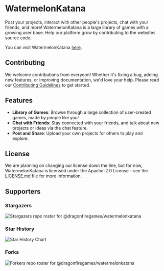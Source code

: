 # WatermelonKatana

Post your projects, interact with other people's projects, chat with your friends, and more!
WatermelonKatana is a large library of games with a growing user base. Help our platform grow by contributing to the websites source code.

You can visit WatermelonKatana [here](https://watermelonkatana.com).

## Contributing

We welcome contributions from everyeon! Whether it's fixing a bug, adding new features, or improving documentation, we'd love your help.
Please read our [Contributing Guidelines](./CONTRIBUTING.md) to get started.

## Features

-   **Library of Games**: Browse through a large collection of user-created games, made by people like you!
-   **Chat with Friends**: Stay connected with your friends, and talk about new projects or ideas via the chat feature.
-   **Post and Share**: Upload your own projects for others to play and explore.

## License

We are planning on changing our license down the line, but for now, WatermelonKatana is licensed under the Apache-2.0 License - see the [LICENSE.md](./LICENSE.md) file for more information.

## Supporters

### Stargazers

![Stargazers repo roster for @dragonfiregames/watermelonkatana](https://reporoster.com/stars/dark/dragonfiregames/watermelonkatana)

### Star History

![Star History Chart](https://api.star-history.com/svg?repos=dragonfiregames/watermelonkatana&type=Date&theme=dark)

### Forks

![Forkers repo roster for @dragonfiregames/watermelonkatana](https://reporoster.com/forks/dark/dragonfiregames/watermelonkatana)
